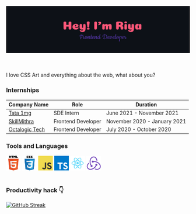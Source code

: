 <div align="center">
  <img src="./header.png">
</div>
</br></br>
<div>
  <p>I love CSS Art and everything about the web, what about you?</p>
</div>
<div>
  <h3>Internships</h3>
  
  | Company Name   	| Role               	| Duration                     	|
|----------------	|--------------------	|------------------------------	|
| [Tata 1mg](https://www.1mg.com/)       	| SDE Intern         	| June 2021 - November 2021    	|
| [SkillMithra](https://www.skillmithra.com/)    	| Frontend Developer 	| November 2020 - January 2021 	|
| [Octalogic Tech](https://octalogic.in/) 	| Frontend Developer 	| July 2020 - October 2020     	|
</div>
<div>
  <h3>Tools and Languages</h3>
  <img height="40" src="https://raw.githubusercontent.com/github/explore/80688e429a7d4ef2fca1e82350fe8e3517d3494d/topics/html/html.png">
  <img height="40" src="https://raw.githubusercontent.com/github/explore/80688e429a7d4ef2fca1e82350fe8e3517d3494d/topics/css/css.png">
  <img height="40" src="https://raw.githubusercontent.com/github/explore/80688e429a7d4ef2fca1e82350fe8e3517d3494d/topics/javascript/javascript.png">
  <img height="40" src="https://raw.githubusercontent.com/github/explore/80688e429a7d4ef2fca1e82350fe8e3517d3494d/topics/typescript/typescript.png">
  <img height="40" src="https://raw.githubusercontent.com/github/explore/80688e429a7d4ef2fca1e82350fe8e3517d3494d/topics/react/react.png">
  <img height="40" src="https://raw.githubusercontent.com/github/explore/80688e429a7d4ef2fca1e82350fe8e3517d3494d/topics/redux/redux.png">
</div>
</br>
<div>
  <h3>Productivity hack 👇</h3>

  [![GitHub Streak](https://github-readme-streak-stats.herokuapp.com?user=riyasavant&theme=dark&hide_border=true)](https://git.io/streak-stats)
</div>
